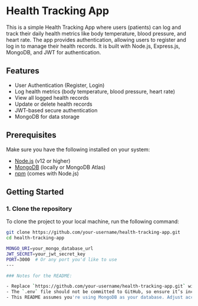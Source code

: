 # Health Tracking App

This is a simple Health Tracking App where users (patients) can log and track their daily health metrics like body temperature, blood pressure, and heart rate. The app provides authentication, allowing users to register and log in to manage their health records. It is built with Node.js, Express.js, MongoDB, and JWT for authentication.

## Features

- User Authentication (Register, Login)
- Log health metrics (body temperature, blood pressure, heart rate)
- View all logged health records
- Update or delete health records
- JWT-based secure authentication
- MongoDB for data storage


## Prerequisites

Make sure you have the following installed on your system:

- [Node.js](https://nodejs.org/) (v12 or higher)
- [MongoDB](https://www.mongodb.com/try/download/community) (locally or MongoDB Atlas)
- [npm](https://www.npmjs.com/) (comes with Node.js)

## Getting Started

### 1. Clone the repository

To clone the project to your local machine, run the following command:

```bash
git clone https://github.com/your-username/health-tracking-app.git
cd health-tracking-app

MONGO_URI=your_mongo_database_url
JWT_SECRET=your_jwt_secret_key
PORT=3000  # Or any port you'd like to use
---

### Notes for the README:

- Replace `https://github.com/your-username/health-tracking-app.git` with your actual GitHub repository URL.
- The `.env` file should not be committed to GitHub, so ensure it’s included in your `.gitignore` file.
- This README assumes you're using MongoDB as your database. Adjust accordingly if you're using a different database like MySQL.


